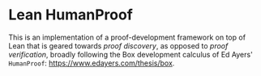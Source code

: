 # Lean HumanProof

This is an implementation of a proof-development framework on top of Lean that is geared towards *proof discovery*, as opposed to *proof verification*, broadly following the Box development calculus of Ed Ayers' `HumanProof`: https://www.edayers.com/thesis/box.